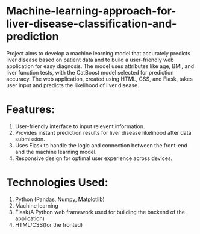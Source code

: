 # Machine-learning-approach-for-liver-disease-classification-and-prediction
Project aims to develop a machine learning model that accurately predicts liver disease based on patient data and to build a user-friendly web application for easy diagnosis. The model uses attributes like age, BMI, and liver function tests, with the CatBoost model selected for prediction accuracy. The web application, created using HTML, CSS, and Flask, takes user input and predicts the likelihood of liver disease.

# Features:
1. User-friendly interface to input relevent information.
2. Provides instant prediction results for liver disease likelihood after data submission.
3. Uses Flask to handle the logic and connection between the front-end and the machine learning model.
4. Responsive design for optimal user experience across devices.

# Technologies Used:
1. Python (Pandas, Numpy, Matplotlib)
2. Machine learning
3. Flask(A Python web framework used for building the backend of the application)
4. HTML/CSS(for the fronted)
   
